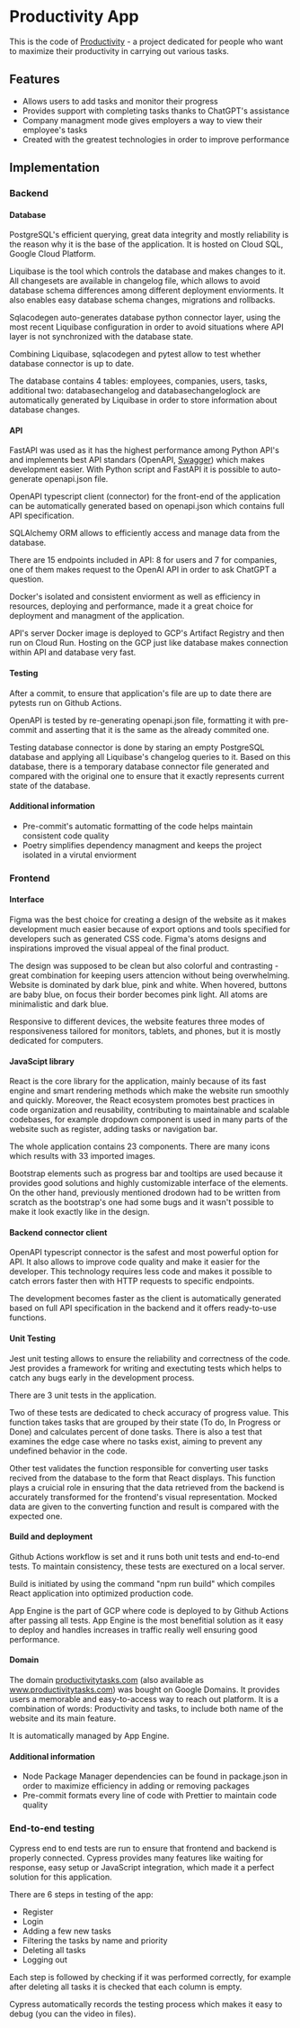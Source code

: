 # Productivity App

This is the code of [Productivity](productivitytasks.com) - a project dedicated for
people who want to maximize their productivity in carrying out various tasks.

## Features

- Allows users to add tasks and monitor their progress
- Provides support with completing tasks thanks to ChatGPT's assistance
- Company managment mode gives employers a way to view their employee's tasks
- Created with the greatest technologies in order to improve performance

## Implementation

### Backend

#### Database

PostgreSQL's efficient querying, great data integrity and mostly reliability is the
reason why it is the base of the application. It is hosted on Cloud SQL, Google Cloud
Platform.

Liquibase is the tool which controls the database and makes changes to it. All
changesets are available in changelog file, which allows to avoid database schema
differences among different deployment enviorments. It also enables easy database schema
changes, migrations and rollbacks.

Sqlacodegen auto-generates database python connector layer, using the most recent
Liquibase configuration in order to avoid situations where API layer is not synchronized
with the database state.

Combining Liquibase, sqlacodegen and pytest allow to test whether database connector is
up to date.

The database contains 4 tables: employees, companies, users, tasks, additional two:
databasechangelog and databasechangeloglock are automatically generated by Liquibase in
order to store information about database changes.

#### API

FastAPI was used as it has the highest performance among Python API's and implements
best API standars (OpenAPI,
[Swagger](https://productivity-pzaiolprqa-uc.a.run.app/docs)) which makes development
easier. With Python script and FastAPI it is possible to auto-generate openapi.json
file.

OpenAPI typescript client (connector) for the front-end of the application can be
automatically generated based on openapi.json which contains full API specification.

SQLAlchemy ORM allows to efficiently access and manage data from the database.

There are 15 endpoints included in API: 8 for users and 7 for companies, one of them
makes request to the OpenAI API in order to ask ChatGPT a question.

Docker's isolated and consistent enviorment as well as efficiency in resources,
deploying and performance, made it a great choice for deployment and managment of the
application.

API's server Docker image is deployed to GCP's Artifact Registry and then run on Cloud
Run. Hosting on the GCP just like database makes connection within API and database very
fast.

#### Testing

After a commit, to ensure that application's file are up to date there are pytests run
on Github Actions.

OpenAPI is tested by re-generating openapi.json file, formatting it with pre-commit and
asserting that it is the same as the already commited one.

Testing database connector is done by staring an empty PostgreSQL database and applying
all Liquibase's changelog queries to it. Based on this database, there is a temporary
database connector file generated and compared with the original one to ensure that it
exactly represents current state of the database.

#### Additional information

- Pre-commit's automatic formatting of the code helps maintain consistent code quality
- Poetry simplifies dependency managment and keeps the project isolated in a virutal
  enviorment

### Frontend

#### Interface

Figma was the best choice for creating a design of the website as it makes development
much easier because of export options and tools specified for developers such as
generated CSS code. Figma's atoms designs and inspirations improved the visual appeal of
the final product.

The design was supposed to be clean but also colorful and contrasting - great
combination for keeping users attencion without being overwhelming. Website is dominated
by dark blue, pink and white. When hovered, buttons are baby blue, on focus their border
becomes pink light. All atoms are minimalistic and dark blue.

Responsive to different devices, the website features three modes of responsiveness
tailored for monitors, tablets, and phones, but it is mostly dedicated for computers.

#### JavaScipt library

React is the core library for the application, mainly because of its fast engine and
smart rendering methods which make the website run smoothly and quickly. Moreover, the
React ecosystem promotes best practices in code organization and reusability,
contributing to maintainable and scalable codebases, for example dropdown component is
used in many parts of the website such as register, adding tasks or navigation bar.

The whole application contains 23 components. There are many icons which results with 33
imported images.

Bootstrap elements such as progress bar and tooltips are used because it provides good
solutions and highly customizable interface of the elements. On the other hand,
previously mentioned drodown had to be written from scratch as the bootstrap's one had
some bugs and it wasn't possible to make it look exactly like in the design.

#### Backend connector client

OpenAPI typescript connector is the safest and most powerful option for API. It also
allows to improve code quality and make it easier for the developer. This technology
requires less code and makes it possible to catch errors faster then with HTTP requests
to specific endpoints.

The development becomes faster as the client is automatically generated based on full
API specification in the backend and it offers ready-to-use functions.

#### Unit Testing

Jest unit testing allows to ensure the reliability and correctness of the code. Jest
provides a framework for writing and exectuting tests which helps to catch any bugs
early in the development process.

There are 3 unit tests in the application.

Two of these tests are dedicated to check accuracy of progress value. This function
takes tasks that are grouped by their state (To do, In Progress or Done) and calculates
percent of done tasks. There is also a test that examines the edge case where no tasks
exist, aiming to prevent any undefined behavior in the code.

Other test validates the function responsible for converting user tasks recived from the
database to the form that React displays. This function plays a cruicial role in
ensuring that the data retrieved from the backend is accurately transformed for the
frontend's visual representation. Mocked data are given to the converting function and
result is compared with the expected one.

#### Build and deployment

Github Actions workflow is set and it runs both unit tests and end-to-end tests. To
maintain consistency, these tests are exectured on a local server.

Build is initiated by using the command "npm run build" which compiles React application
into optimized production code.

App Engine is the part of GCP where code is deployed to by Github Actions after passing
all tests. App Engine is the most benefitial solution as it easy to deploy and handles
increases in traffic really well ensuring good performance.

#### Domain

The domain [productivitytasks.com](productivitytasks.com) (also available as
www.productivitytasks.com) was bought on Google Domains. It provides users a memorable
and easy-to-access way to reach out platform. It is a combination of words: Productivity
and tasks, to include both name of the website and its main feature.

It is automatically managed by App Engine.

#### Additional information

- Node Package Manager dependencies can be found in package.json in order to maximize
  efficiency in adding or removing packages
- Pre-commit formats every line of code with Prettier to maintain code quality

### End-to-end testing

Cypress end to end tests are run to ensure that frontend and backend is properly
connected. Cypress provides many features like waiting for response, easy setup or
JavaScript integration, which made it a perfect solution for this application.

There are 6 steps in testing of the app:

- Register
- Login
- Adding a few new tasks
- Filtering the tasks by name and priority
- Deleting all tasks
- Logging out

Each step is followed by checking if it was performed correctly, for example after
deleting all tasks it is checked that each column is empty.

Cypress automatically records the testing process which makes it easy to debug (you can
the video in files).
